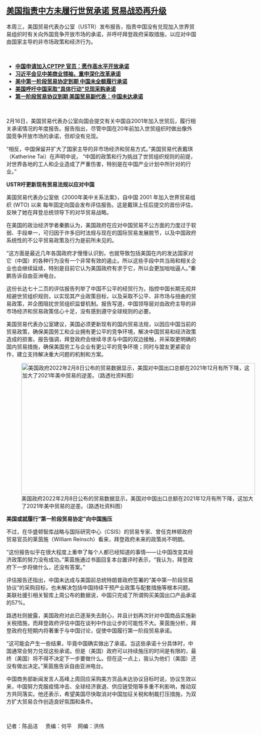 <!--1645045730000-->
[美国指责中方未履行世贸承诺    贸易战恐再升级](https://www.rfa.org/mandarin/yataibaodao/junshiwaijiao/cm-02162022102414.html)
------

<p>本周三，美国贸易代表办公室（<span>USTR</span><span>）发布报告，指责中国</span><span>没有兑现加入世界贸易组织时有关向外国竞争开放市场的承诺</span>，<span>并呼吁拜登政府采取措施，以应</span><span>对中国由国家主导的非市场政策和经济行为</span><span>。</span></p><p><br/></p><ul><li><a href="https://www.rfa.org/mandarin/Xinwen/1-09302021104945.html"><strong>中国申请加入CPTPP 官员：愿作高水平开放承诺</strong></a></li><li><strong><a href="https://www.rfa.org/mandarin/Xinwen/2-10312017130945.html">习近平会见中美商业领袖，重申深化改革承诺</a></strong></li><li><strong><a href="https://www.rfa.org/mandarin/zhuanlan/jingmaorediansaomiao/eco-02112022163955.html">美中第一阶段贸易协定到期 中国未全额履行承诺</a></strong><a href="https://www.rfa.org/mandarin/yataibaodao/jingmao/hc-02092022094830.html"><strong></strong></a><strong><a href="https://www.rfa.org/mandarin/Xinwen/8-02082022120726.html"></a></strong></li><li><strong><a href="https://www.rfa.org/mandarin/Xinwen/8-02072022114507.html">美国呼吁中国采取“具体行动”兑现采购承诺</a></strong></li><li><strong><a href="https://www.rfa.org/mandarin/Xinwen/10-02012022163802.html">第一阶段贸易协议到期 美国贸易副代表：中国未达承诺</a></strong></li></ul><p><br/></p><p>2<span>月</span><span>16</span><span>日，美国贸易代表办公室向国会提交有关中国自</span><span>2001</span><span>年加入世贸后，履行相关承诺情况的年度报告。报告指出，尽管中国在</span><span>20</span><span>年前加入世贸组织时做出像外国竞争开放市场的承诺，但却没有兑现。</span></p><p><span>“</span><span>相反，中国保留并扩大了国家主导的非市场经济和贸易方式。</span><span>”</span><span>美国贸易代表戴琪（</span><span>Katherine Tai</span><span>）在声明中说，</span><span> “</span><span>中国的政策和行为挑战了世贸组织规则的前提，对世界各地的工人和企业造成了严重伤害，特别是在中国产业计划中所针对的行业。</span><span>”</span></p><p><strong><span>USTR</span></strong><strong><span>吁更新现有贸易法规以应对中国</span></strong></p><p><span>美国贸易代表办公室依《</span><span>2000</span><span>年美中关系法案》，自中国</span><span> 2001 </span><span>年加入世界贸易组织</span><span> (WTO) </span><span>以来</span><span> <span>每年固定向国会发布评估报告。这是戴琪上任后提交的首份评估，反映了她在拜登总统领导下的对华贸易战略。</span></span></p><p><span>在美国的政治经济学者秦鹏认为，美国政府在应对中国贸易不公方面的力度过于软弱、手段单一，可归因于许多旧时法规与现在的国际贸易发展脱节，以及中国政府系统性的不公平贸易政策及行为是前所未见的。</span></p><p><span>“</span><span>这方面是最近几年各国政府才慢慢认识到，也就导致包括美国在内的发达国家对它（中国）的各种行为没有一个非常有效的遏止。所以这些手段中共当局和相关企业也会继续延续，特别是目前它认为美国政府有求于它，所以会更加咄咄逼人。</span><span>”</span><span>秦鹏告诉自由亚洲电台。</span></p><p><span>这份长达七十二</span><span></span><span>页的评估报告列举了中国不公平的经贸行为，指控中国长期无视并规避世贸组织规则，以实现其产业政策目标，以及采取不公平、非市场与扭曲的贸易政策，并企图阻扰世贸组织监督机制。报告写道，中国领导层对由政府主导的非市场经济和贸易政策信心十足，没有感到遵守全球规则的必要。</span></p><p><span>美国贸易代表办公室建议，美国必须更新现有的国内贸易法规，以因应中国当前的贸易政策，确保美国劳工和企业拥有更公平的竞争环境，解决中国贸易和经济政策造成的损害。报告强调，拜登政府会继续寻求与中国的双边接触，并采取更明确的国内贸易措施，确保美国劳工与企业有更公平的竞争环境；同时与盟友更紧密合作，建立支持解决重大问题的机制和方案。</span></p><p><span><figure class="image-richtext image-inline captioned" style="width:620px;"><img alt="美国政府2022年2月8日公布的贸易数据显示，美国对中国出口总额在2021年12月有所下降，这加大了2021年美中贸易的逆差。（路透社资料图）" height="348" src="https://www.rfa.org/mandarin/yataibaodao/junshiwaijiao/cm-02162022102414.html/cm0216.jpg/@@images/90ac8a79-28ee-41f1-b1d3-8ac57b81e772.jpeg" title="cm0216.jpg" width="620"/><figcaption class="image-caption">美国政府2022年2月8日公布的贸易数据显示，美国对中国出口总额在2021年12月有所下降，这加大了2021年美中贸易的逆差。（路透社资料图）</figcaption><small></small></figure></span></p><p><strong><span>美国或就履行</span></strong><strong><span>“</span></strong><strong><span>第一阶段贸易协定</span></strong><strong><span>”</span></strong><strong><span>向中国施压</span></strong></p><p><span>不过，在华盛顿智库战略与国际研究中心（</span><span>CSIS</span><span>）的贸易专家、曾任克林顿政府贸易官员的莱茵施（</span><span>William Reinsch</span><span>）看来，拜登政府未来的政策尚不明朗。</span></p><p><span>“</span><span>这份报告似乎在很大程度上重申了每个人都已经知道的事情</span><span>——</span><span>让中国改变其经济政策的努力没有成功。</span><span>”</span><span>莱茵施通过书面回复本台置评时表示，</span><span>“</span><span>我认为，拜登政府下一步将做什么，还没有答案。</span><span>”</span></p><p><span>评估报告还指出，中国未达成与美国前总统特朗普政府签署的</span><span>“</span><span>美中第一阶段贸易协议</span><span>”</span><span>的采购目标，也未解决包括中国持续干预产业政策与配套措施等根本问题。美联社援引相关智库上周公布的数据说，中国只完成了所谓购买美国出口产品承诺的</span><span>57%</span><span>。</span></p><p><span>路透社则披露，美国政府对此已逐渐失去耐心，并且计划再次针对中国商品实施新关税措施，而拜登政府评估中国在谈判中作出让步的可能性不大。莱茵施分析，拜登政府在短期内将著重于与中国讨论，促使中国履行第一阶段贸易承诺。</span></p><p><span>“</span><span>这可能会产生一些结果，毕竟中国确实做出了承诺。当这些承诺十分具体时，中国通常会努力兑现这些承诺。但是（美国）政府可以持续施压的时间是有限的，最终（美国）将不得不决定下一步要做什么。但在这一点上，我认为他们（美国）还没有做出决定。</span><span>”</span><span>莱茵施告诉自由亚洲电台。</span></p><p><span>中国商务部新闻发言人高峰上周回应采购美方货品未达协议目标时说，协议生效以来，中国努力克服疫情冲击、全球经济衰退、供应链受阻等多重不利影响，推动双方共同落实。他还表示，希望美国尽快取消对中国加征关税和制裁打压措施，为双方扩大贸易合作创造良好氛围和条件。</span></p><p><br/></p><p><span>记者：陈品洁</span><span><span>     责编</span></span><span>：何平    网编：洪伟<br/></span></p>
